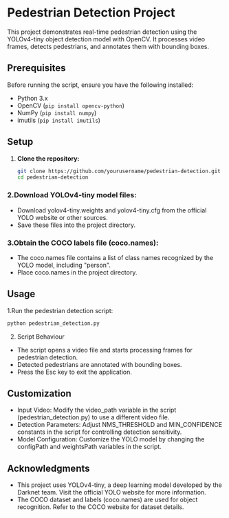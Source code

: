 # Pedestrian Detection Project

This project demonstrates real-time pedestrian detection using the YOLOv4-tiny object detection model with OpenCV. It processes video frames, detects pedestrians, and annotates them with bounding boxes.

## Prerequisites

Before running the script, ensure you have the following installed:

- Python 3.x
- OpenCV (`pip install opencv-python`)
- NumPy (`pip install numpy`)
- imutils (`pip install imutils`)

## Setup

1. **Clone the repository:**

   ```bash
   git clone https://github.com/yourusername/pedestrian-detection.git
   cd pedestrian-detection
   ```
### 2.Download YOLOv4-tiny model files:
- Download yolov4-tiny.weights and yolov4-tiny.cfg from the official YOLO website or other sources.
- Save these files into the project directory.

### 3.Obtain the COCO labels file (coco.names):
- The coco.names file contains a list of class names recognized by the YOLO model, including "person".
- Place coco.names in the project directory.

## Usage

1.Run the pedestrian detection script:
```bash
python pedestrian_detection.py
```
2. Script Behaviour
- The script opens a video file and starts processing frames for pedestrian detection.
- Detected pedestrians are annotated with bounding boxes.
- Press the Esc key to exit the application.

## Customization

- Input Video: Modify the video_path variable in the script (pedestrian_detection.py) to use a different video file.
- Detection Parameters: Adjust NMS_THRESHOLD and MIN_CONFIDENCE constants in the script for controlling detection sensitivity.
- Model Configuration: Customize the YOLO model by changing the configPath and weightsPath variables in the script.
## Acknowledgments

- This project uses YOLOv4-tiny, a deep learning model developed by the Darknet team. Visit the official YOLO website for more information.
- The COCO dataset and labels (coco.names) are used for object recognition. Refer to the COCO website for dataset details.

   
